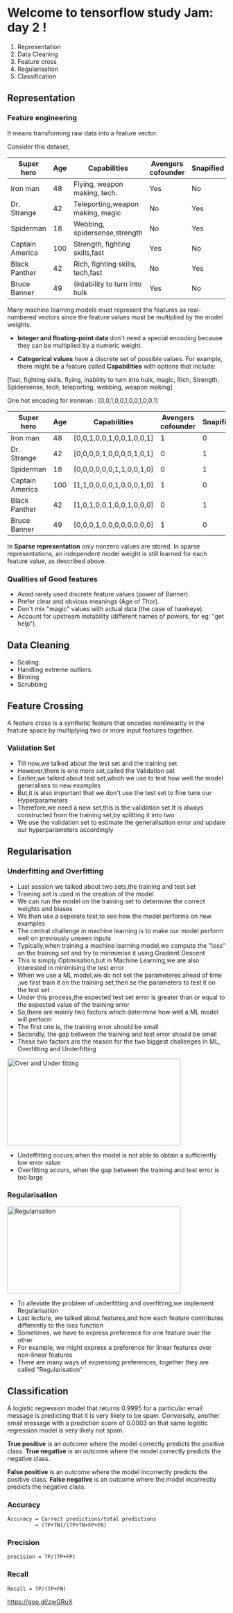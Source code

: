 # Welcome to tensorflow study Jam: day 2 !

1. Representation
2. Data Cleaning
3. Feature cross
4. Regularisation
5. Classification

## Representation

### Feature engineering
It means transforming raw data into a feature vector. 

Consider this dataset,

| Super hero     | Age   | Capabilities                     | Avengers cofounder|Snapified|
|----------------|-------|----------------------------------|-------------------|---------|        
| Iron man       | 48    | Flying, weapon making, tech.     |     Yes           |    No   |
| Dr. Strange    | 42    | Teleporting,weapon making, magic |     No            |    Yes  |
| Spiderman      | 18    | Webbing, spidersense,strength    |     No            |    Yes  |
| Captain America| 100   | Strength, fighting skills,fast   |     Yes           |    No   |  
| Black Panther  | 42    | Rich, fighting skills, tech,fast |     No            |    Yes  |
| Bruce Banner   | 49    | (in)ability to turn into hulk    |     Yes           |    No   |

Many machine learning models must represent the features as real-numbered vectors since the feature values must be multiplied by the model weights.


- **Integer and floating-point data** don't need a special encoding because they can be multiplied by a numeric weight.

- **Categorical values** have a discrete set of possible values. For example, there might be a feature called **Capabilities** with options that include:

[fast, fighting skills, flying, inability to turn into hulk, magic, Rich, Strength, Spidersense, tech, teleporting, webbing, weapon making]

One hot encoding for ironman : [0,0,1,0,0,1,0,0,1,0,0,1]


| Super hero     | Age   | Capabilities                     | Avengers cofounder|Snapified|
|----------------|-------|----------------------------------|-------------------|---------|        
| Iron man       | 48    | [0,0,1,0,0,1,0,0,1,0,0,1]        |     1             |   0     |
| Dr. Strange    | 42    | [0,0,0,0,1,0,0,0,0,1,0,1]        |     0             |   1     |
| Spiderman      | 18    | [0,0,0,0,0,0,1,1,0,0,1,0]        |     0             |   1     |
| Captain America| 100   | [1,1,0,0,0,0,1,0,0,0,1,0]        |     1             |   0     |
| Black Panther  | 42    | [1,0,1,0,0,1,0,0,1,0,0,0]        |     0             |   1     |
| Bruce Banner   | 49    | [0,0,0,1,0,0,0,0,0,0,0,0]        |     1             |   0     |

In **Sparse representation** only nonzero values are stored. In sparse representations, an independent model weight is still learned for each feature value, as described above.


### Qualities of Good features

- Avoid rarely used discrete feature values (power of Banner).
- Prefer clear and obvious meanings (Age of Thor).
- Don't mix "magic" values with actual data (the case of hawkeye).
- Account for upstream instability (different names of powers, for eg: "get help").

## Data Cleaning
- Scaling.
- Handling extreme outliers.
- Binning
- Scrubbing

## Feature Crossing

A feature cross is a synthetic feature that encodes nonlinearity in the feature space by multiplying two or more input features together.

### Validation Set

* Till now,we talked about the test set and the training set
* However,there is one more set,called the Validation set 
* Earlier,we talked about test set,which we use to test how well the model generalises to new examples
* But,it is also important that we don't use the test set to fine tune our Hyperparameters
* Therefore,we need a new set,this is the validation set.It is always constructed from the training set,by splitting it into two
* We use the validation set to estimate the generalisation error and update our hyperparameters accordingly 


## Regularisation

### Underfitting and Overfitting 
* Last session we talked about two sets,the training and test set
* Training set is used in the creation of the model
* We can run the model on the training set to determine the correct weights and biases 
* We then use a seperate test,to see how the model performs on new examples 
* The central challenge in machine learning is to make our model perform well on previously unseen inputs
* Typically,when training a machine learning model,we compute the "loss" on the training set and try to minmimise it using Gradient Descent
* This is simply Optimisation,but in Machine Learning,we are also interested in minimising the test error 
* When we use a ML model,we do not set the parameteres ahead of time ,we first train it on the training set,then se the parameters to test it on the test set
* Under this process,the expected test set error is greater than or equal to the expected value of the training error
* So,there are mainly two factors which determine how well a ML model will perform 
* The first one is, the training error should be small
* Secondly, the gap between the training and test error should be small
* These two factors are the reason for the two biggest challenges in ML, Overfitting and Underfitting  

<p>
  <img src="https://github.com/akshaydevml/Intro-to-Machine-Learning-Workshop/blob/master/uofitting_1.jpg" height="200" width="400" alt="Over and Under fitting"/>
</p>

* Undeffitting occurs,when the model is not able to obtain a sufficiently low error value
* Overfitting occurs, when the gap between the training and test error is too large


### Regularisation 

<p>
  <img src="https://github.com/akshaydevml/Intro-to-Machine-Learning-Workshop/blob/master/regularisation_1.jpg" height="200" width="400" alt="Regularisation"/>
</p>

* To alleviate the problem of underfitting and overfitting,we implement Regularisation
* Last lecture, we talked about features,and how each feature contributes differently to the loss function 
* Sometimes, we have to express preference for one feature over the other 
* For example, we might express a preference for linear features over non-linear features 
* There are many ways of expressing preferences, together they are called "Regularisation"


## Classification

A logistic regression model that returns 0.9995 for a particular email message is predicting that it is very likely to be spam. Conversely, another email message with a prediction score of 0.0003 on that same logistic regression model is very likely not spam.

**True positive** is an outcome where the model correctly predicts the positive class.
**True negative** is an outcome where the model correctly predicts the negative class.

**False positive** is an outcome where the model incorrectly predicts the positive class. 
**False negative** is an outcome where the model incorrectly predicts the negative class.

### Accuracy
```
Accuracy = Correct predictions/total predictions
         = (TP+TN)/(TP+TN+FP+FN)
```
### Precision
```
precision = TP/(TP+FP)

```

### Recall

```
Recall = TP/(TP+FN)
```

https://goo.gl/zwGRuX
